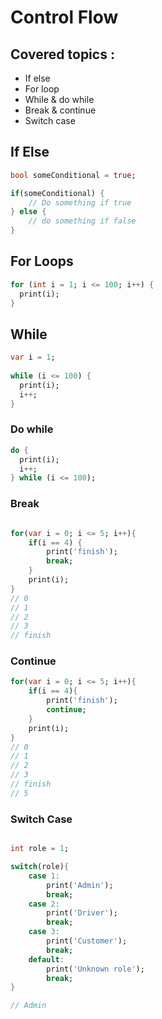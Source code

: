 # Control Flow

## Covered topics :
- If else
- For loop
- While & do while
- Break & continue
- Switch case

## If Else

```dart
bool someConditional = true;

if(someConditional) {
    // Do something if true
} else {
    // do something if false
}

```


## For Loops
```dart
for (int i = 1; i <= 100; i++) {
  print(i);
}
```

## While
```dart
var i = 1;
 
while (i <= 100) {
  print(i);
  i++;
}
```

### Do while
```dart
do {
  print(i);
  i++;
} while (i <= 100);
```


### Break
```dart

for(var i = 0; i <= 5; i++){
    if(i == 4) {
        print('finish');
        break;
    }
    print(i);
}
// 0
// 1
// 2
// 3
// finish
```

### Continue
```dart
for(var i = 0; i <= 5; i++){
    if(i == 4){
        print('finish');
        continue;
    }
    print(i);
}
// 0
// 1
// 2
// 3
// finish
// 5
```

### Switch Case
```dart

int role = 1;

switch(role){
    case 1:
        print('Admin');
        break;
    case 2:
        print('Driver');
        break;
    case 3:
        print('Customer');
        break;
    default:
        print('Unknown role');
        break;
}

// Admin

```